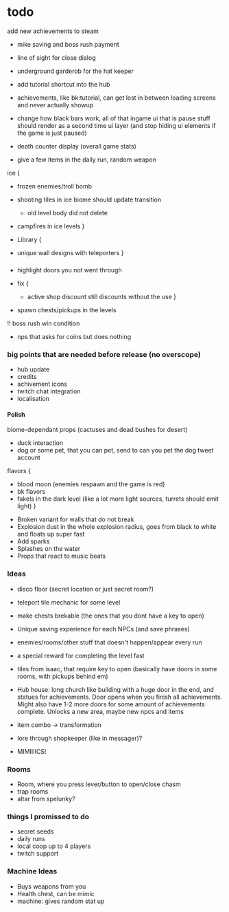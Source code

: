 # todo

add new achievements to steam

* mike saving and boss rush payment
* line of sight for close dialog
* underground garderob for the hat keeper

* add tutorial shortcut into the hub

* achievements, like bk:tutorial, can get lost in between loading screens and never actually showup

* change how black bars work, all of that ingame ui that is pause stuff should render as a second time ui layer (and stop hiding ui elements if the game is just paused)
* death counter display (overall game stats)

* give a few items in the daily run, random weapon

ice {
 * frozen enemies/troll bomb
 * shooting tiles in ice biome should update transition
   + old level body did not delete

 * campfires in ice levels
}

* Library {
 * unique wall designs with teleporters
}

###

* highlight doors you not went through

* fix {
   + active shop discount still discounts without the use
}

* spawn chests/pickups in the levels

!! boss rush win condition

* nps that asks for coins but does nothing

### big points that are needed before release (no overscope)

* hub update
* credits
* achivement icons
* twitch chat integration
* localisation

#### Polish

biome-dependant props (cactuses and dead bushes for desert)
* duck interaction
* dog or some pet, that you can pet, send to can you pet the dog tweet account

flavors {
 + blood moon (enemies respawn and the game is red)
 + bk flavors
 + fakels in the dark level (like a lot more light sources, turrets should emit light)
}

* Broken variant for walls that do not break
* Explosion dust in the whole explosion radius, goes from black to white and floats up super fast
* Add sparks
* Splashes on the water
* Props that react to music beats

### Ideas

* disco floor (secret location or just secret room?)

* teleport tile mechanic for some level
* make chests brekable (the ones that you dont have a key to open)
* Unique saving experience for each NPCs (and save phrases)
* enemies/rooms/other stuff that doesn't happen/appear every run

* a special reward for completing the level fast

* tiles from isaac, that require key to open (basically have doors in some rooms, with pickups behind em)
* Hub house: long church like building with a huge door in the end, and statues for achievements. Door opens when you finish all achievements. Might also have 1-2 more doors for some amount of achievements complete. Unlocks a new area, maybe new npcs and items
* item combo -> transformation
* lore through shopkeeper (like in messager)?
* MIMIIIICS!

### Rooms

* Room, where you press lever/button to open/close chasm
* trap rooms
* altar from spelunky?

### things I promissed to do

* secret seeds
* daily runs
* local coop up to 4 players
* twitch support

### Machine Ideas

* Buys weapons from you
* Health chest, can be mimic 
* machine: gives random stat up
